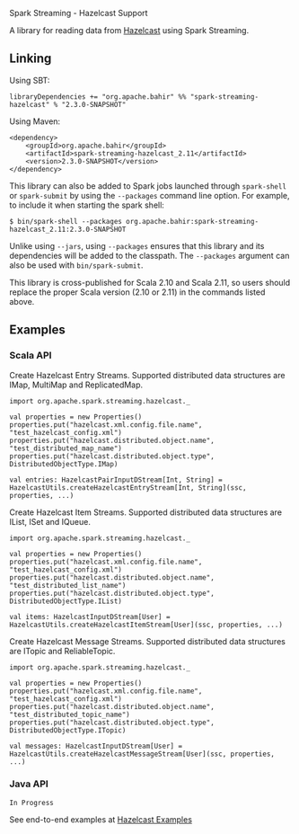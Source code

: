 Spark Streaming - Hazelcast Support


A library for reading data from [Hazelcast](https://hazelcast.org/) using Spark Streaming. 

## Linking

Using SBT:

    libraryDependencies += "org.apache.bahir" %% "spark-streaming-hazelcast" % "2.3.0-SNAPSHOT"

Using Maven:

    <dependency>
        <groupId>org.apache.bahir</groupId>
        <artifactId>spark-streaming-hazelcast_2.11</artifactId>
        <version>2.3.0-SNAPSHOT</version>
    </dependency>

This library can also be added to Spark jobs launched through `spark-shell` or `spark-submit` by using the `--packages` command line option.
For example, to include it when starting the spark shell:

    $ bin/spark-shell --packages org.apache.bahir:spark-streaming-hazelcast_2.11:2.3.0-SNAPSHOT

Unlike using `--jars`, using `--packages` ensures that this library and its dependencies will be added to the classpath.
The `--packages` argument can also be used with `bin/spark-submit`.

This library is cross-published for Scala 2.10 and Scala 2.11, so users should replace the proper Scala version (2.10 or 2.11) in the commands listed above.

## Examples


### Scala API

Create Hazelcast Entry Streams. Supported distributed data structures are IMap, MultiMap and ReplicatedMap.

    import org.apache.spark.streaming.hazelcast._
    
    val properties = new Properties()
    properties.put("hazelcast.xml.config.file.name", "test_hazelcast_config.xml")
    properties.put("hazelcast.distributed.object.name", "test_distributed_map_name")
    properties.put("hazelcast.distributed.object.type", DistributedObjectType.IMap)
    
    val entries: HazelcastPairInputDStream[Int, String] = HazelcastUtils.createHazelcastEntryStream[Int, String](ssc, properties, ...)
    
Create Hazelcast Item Streams. Supported distributed data structures are IList, ISet and IQueue.

    import org.apache.spark.streaming.hazelcast._
    
    val properties = new Properties()
    properties.put("hazelcast.xml.config.file.name", "test_hazelcast_config.xml")
    properties.put("hazelcast.distributed.object.name", "test_distributed_list_name")
    properties.put("hazelcast.distributed.object.type", DistributedObjectType.IList)
    
    val items: HazelcastInputDStream[User] = HazelcastUtils.createHazelcastItemStream[User](ssc, properties, ...)
    
Create Hazelcast Message Streams. Supported distributed data structures are ITopic and ReliableTopic.

    import org.apache.spark.streaming.hazelcast._
    
    val properties = new Properties()
    properties.put("hazelcast.xml.config.file.name", "test_hazelcast_config.xml")
    properties.put("hazelcast.distributed.object.name", "test_distributed_topic_name")
    properties.put("hazelcast.distributed.object.type", DistributedObjectType.ITopic)
    
    val messages: HazelcastInputDStream[User] = HazelcastUtils.createHazelcastMessageStream[User](ssc, properties, ...)

### Java API

    In Progress

See end-to-end examples at [Hazelcast Examples](https://github.com/apache/bahir/tree/master/streaming-hazelcast/examples)